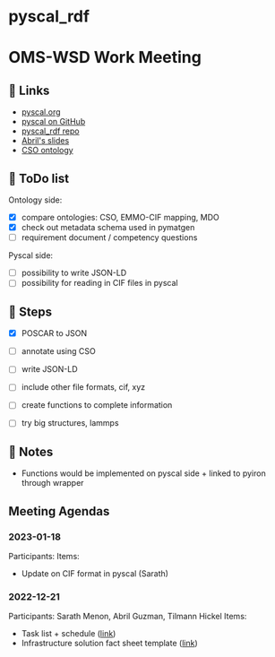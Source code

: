 # pyscal_rdf

# OMS-WSD Work Meeting


## :link: Links
* [pyscal.org](https://pyscal.org/en/latest/)
* [pyscal on GitHub](https://github.com/pyscal/pyscal)
* [pyscal_rdf repo](https://github.com/pyscal/pyscal_rdf)
* [Abril's slides](https://docs.google.com/presentation/d/1W8wjQr7CRCJnd079JsliXqZeCHX6qdnv/edit#slide=id.g1799d4dba55_0_11)
* [CSO ontology](https://github.com/Materials-Data-Science-and-Informatics/dislocation-ontology/tree/master/crystal-structure-ontology)



## :pencil: ToDo list
Ontology side:
- [x] compare ontologies: CSO, EMMO-CIF mapping, MDO
- [x] check out metadata schema used in pymatgen
- [ ] requirement document / competency questions

Pyscal side:
- [ ] possibility to write JSON-LD
- [ ] possibility for reading in CIF files in pyscal

## :footprints: Steps

- [x] POSCAR to JSON
- [ ] annotate using CSO
- [ ] write JSON-LD
- [ ] include other file formats, cif, xyz
- [ ] create functions to complete information
- [ ] try big structures, lammps
          

## :scroll: Notes
* Functions would be implemented on pyscal side + linked to pyiron through wrapper

## Meeting Agendas
### 2023-01-18
Participants: 
Items:

* Update on CIF format in pyscal (Sarath)

### 2022-12-21
Participants: Sarath Menon, Abril Guzman, Tilmann Hickel
Items:
* Task list + schedule ([link](https://docs.google.com/presentation/d/1HivmOT3jDvqL9j2WJb3cBFNs2OI9F72L/edit#slide=id.p1))
* Infrastructure solution fact sheet template ([link](https://docs.google.com/document/d/1Gye9L8Qhh7KWutRM3SipDx48vemJhubV/edit))